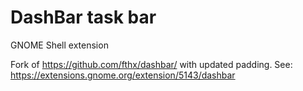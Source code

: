 # DashBar task bar

GNOME Shell extension

Fork of https://github.com/fthx/dashbar/ with updated padding.
See: https://extensions.gnome.org/extension/5143/dashbar
